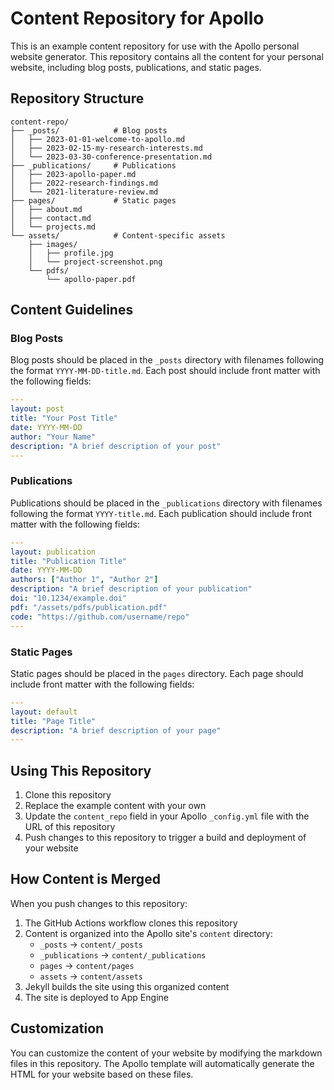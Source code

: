 # Content Repository for Apollo

This is an example content repository for use with the Apollo personal website generator. This repository contains all the content for your personal website, including blog posts, publications, and static pages.

## Repository Structure

```
content-repo/
├── _posts/            # Blog posts
│   ├── 2023-01-01-welcome-to-apollo.md
│   ├── 2023-02-15-my-research-interests.md
│   └── 2023-03-30-conference-presentation.md
├── _publications/     # Publications
│   ├── 2023-apollo-paper.md
│   ├── 2022-research-findings.md
│   └── 2021-literature-review.md
├── pages/             # Static pages
│   ├── about.md
│   ├── contact.md
│   └── projects.md
└── assets/            # Content-specific assets
    ├── images/
    │   ├── profile.jpg
    │   └── project-screenshot.png
    └── pdfs/
        └── apollo-paper.pdf
```

## Content Guidelines

### Blog Posts

Blog posts should be placed in the `_posts` directory with filenames following the format `YYYY-MM-DD-title.md`. Each post should include front matter with the following fields:

```yaml
---
layout: post
title: "Your Post Title"
date: YYYY-MM-DD
author: "Your Name"
description: "A brief description of your post"
---
```

### Publications

Publications should be placed in the `_publications` directory with filenames following the format `YYYY-title.md`. Each publication should include front matter with the following fields:

```yaml
---
layout: publication
title: "Publication Title"
date: YYYY-MM-DD
authors: ["Author 1", "Author 2"]
description: "A brief description of your publication"
doi: "10.1234/example.doi"
pdf: "/assets/pdfs/publication.pdf"
code: "https://github.com/username/repo"
---
```

### Static Pages

Static pages should be placed in the `pages` directory. Each page should include front matter with the following fields:

```yaml
---
layout: default
title: "Page Title"
description: "A brief description of your page"
---
```

## Using This Repository

1. Clone this repository
2. Replace the example content with your own
3. Update the `content_repo` field in your Apollo `_config.yml` file with the URL of this repository
4. Push changes to this repository to trigger a build and deployment of your website

## How Content is Merged

When you push changes to this repository:
1. The GitHub Actions workflow clones this repository
2. Content is organized into the Apollo site's `content` directory:
   - `_posts` → `content/_posts`
   - `_publications` → `content/_publications`
   - `pages` → `content/pages`
   - `assets` → `content/assets`
3. Jekyll builds the site using this organized content
4. The site is deployed to App Engine

## Customization

You can customize the content of your website by modifying the markdown files in this repository. The Apollo template will automatically generate the HTML for your website based on these files. 